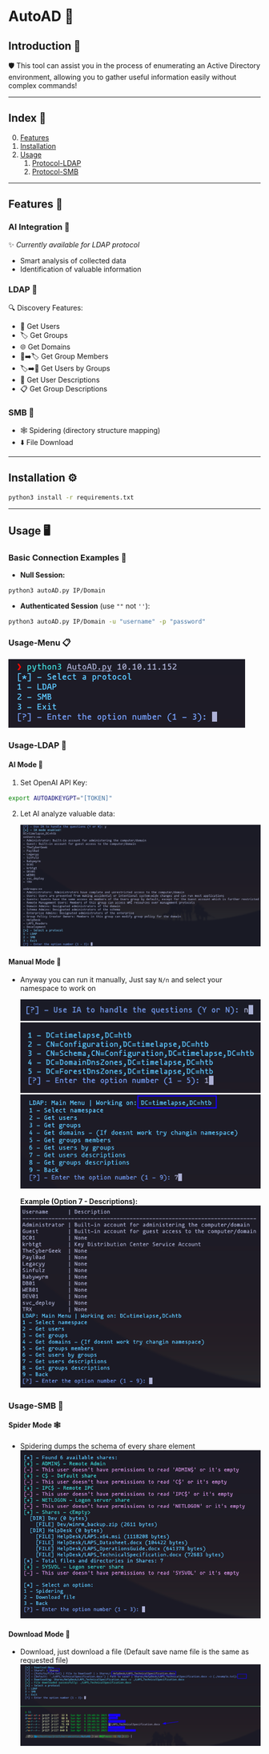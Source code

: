 # AutoAD 🚀
## Introduction 📖
🛡️ This tool can assist you in the process of enumerating an Active Directory environment, allowing you to gather useful information easily without complex commands!

---

## Index 📑
0. [Features](#features-)
1. [Installation](#installation-)
2. [Usage](#usage-)
    1. [Protocol-LDAP](#usage-ldap-)
    2. [Protocol-SMB](#usage-smb-) 

---

## Features 🧩
### AI Integration 🤖
✨ *Currently available for LDAP protocol*  
- Smart analysis of collected data
- Identification of valuable information

### LDAP 📡
🔍 Discovery Features:
- 👥 Get Users
- 🏷️ Get Groups
- 🌐 Get Domains
- 👥➡️🏷️ Get Group Members
- 🏷️➡️👥 Get Users by Groups
- 📝 Get User Descriptions
- 📋 Get Group Descriptions

### SMB 📂
- 🕸️ Spidering (directory structure mapping)
- ⬇️ File Download

---

## Installation ⚙️
```bash
python3 install -r requirements.txt
```
---

## Usage 🖥️

### Basic Connection Examples 🔌

- **Null Session:**

```bash
python3 autoAD.py IP/Domain
```

- **Authenticated Session** (use `""` not `''`):

```bash
python3 autoAD.py IP/Domain -u "username" -p "password"
```

### Usage-Menu 📋

![](images/Pasted%20image%2020250406202753.png)

### Usage-LDAP 📡

#### AI Mode 🧠

1. Set OpenAI API Key:
    
```bash
export AUTOADKEYGPT="[TOKEN]"
```
2. Let AI analyze valuable data:  
	
    ![](images/Pasted%20image%2020250406203437.png)

#### Manual Mode 👷
- Anyway you can run it manually, Just say `N/n` and select your namespace to work on 
	
	![](images/Pasted%20image%2020250406203719.png) 
	![](images/Pasted%20image%2020250406203730.png) 
	![](images/Pasted%20image%2020250406203814.png)
	
	**Example (Option 7 - Descriptions):**  
	![](images/Pasted%20image%2020250406204110.png)
### Usage-SMB 📂

#### Spider Mode 🕸️

- Spidering dumps the schema of every share element
![](images/Pasted%20image%2020250406202523.png)
#### Download Mode 💾

- Download, just download a file (Default save name file is the same as requested file) ![](images/Pasted%20image%2020250406204717.png)